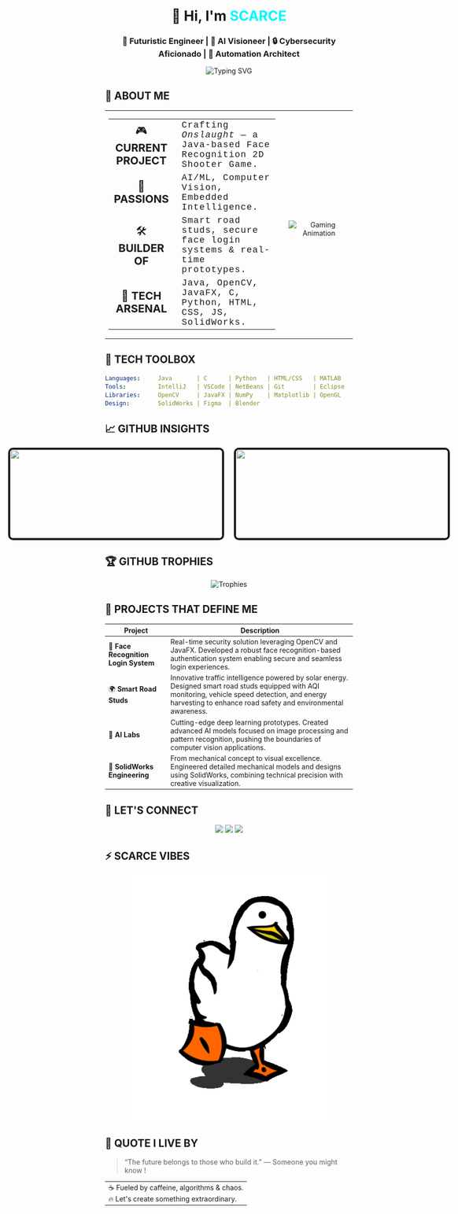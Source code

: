 <h1 align="center">👋 Hi, I'm <span style="color:#00F7FF;">SCARCE</span></h1>
<h3 align="center">🚀 Futuristic Engineer | 🧠 AI Visioneer | 🔒 Cybersecurity Aficionado | 🤖 Automation Architect</h3>

<p align="center">
  <img src="https://readme-typing-svg.demolab.com?font=Fira+Code&weight=600&size=22&pause=1000&color=00F7FF&center=true&vCenter=true&width=500&lines=Crafting+Code+for+the+Future...;Java+%2B+Vision+%3D+Intelligence+Unleashed;On+Mission+to+Engineer+Tomorrow!;Blending+AI%2C+Cybersec%2C+and+Automation." alt="Typing SVG" />
</p>



## 🌌 ABOUT ME
<div align="center">
<table>
<tr>
  <td>
  <table>
      <tr>
        <td style="font-size:22px; text-align:center; width:100px;">🎮 <strong>CURRENT PROJECT</strong></td>
        <td style="font-family: 'Courier New', Courier, monospace; font-size:18px; letter-spacing:1.2px; padding-left:15px;">
          Crafting <em>Onslaught</em> — a Java-based Face Recognition 2D Shooter Game.
        </td>
      </tr>
      <tr>
        <td style="font-size:22px; text-align:center; width:100px;">🤖 <strong>PASSIONS</strong></td>
        <td style="font-family: 'Courier New', Courier, monospace; font-size:18px; letter-spacing:1.2px; padding-left:15px;">
          AI/ML, Computer Vision, Embedded Intelligence.
        </td>
      </tr>
      <tr>
        <td style="font-size:22px; text-align:center; width:100px;">🛠️ <strong>BUILDER OF</strong></td>
        <td style="font-family: 'Courier New', Courier, monospace; font-size:18px; letter-spacing:1.2px; padding-left:15px;">
          Smart road studs, secure face login systems & real-time prototypes.
        </td>
      </tr>
      <tr>
        <td style="font-size:22px; text-align:center; width:100px;">💾 <strong>TECH ARSENAL</strong></td>
        <td style="font-family: 'Courier New', Courier, monospace; font-size:18px; letter-spacing:1.2px; padding-left:15px;">
          Java, OpenCV, JavaFX, C, Python, HTML, CSS, JS, SolidWorks.
        </td>
      </tr>
    </table>
  </td>

  <td align="center" width="30%" style="vertical-align: middle; padding-left: 20px; padding-top: 20px">
    <img src="https://media2.giphy.com/media/v1.Y2lkPTc5MGI3NjExdWhrbGx3eG01NWpkcXpzeTJsYXd3NnN6bGdsN3FwbTJxbmJ0cHE1cSZlcD12MV9pbnRlcm5hbF9naWZfYnlfaWQmY3Q9Zw/TRebCjNbc4dIA/giphy.gif" 
         width="140" alt="Gaming Animation" />

  </td>
</tr>
</table>
</td>
</div>

## 🧰 TECH TOOLBOX

```yaml
Languages:     Java       | C      | Python   | HTML/CSS   | MATLAB 
Tools:         IntelliJ   | VSCode | NetBeans | Git        | Eclipse
Libraries:     OpenCV     | JavaFX | NumPy    | Matplotlib | OpenGL
Design:        SolidWorks | Figma  | Blender
```

## 📈 GITHUB INSIGHTS 

<div align="center" style="display:flex; justify-content:center; gap:20px; flex-wrap: nowrap; max-width: 720px; margin: auto;">
  <img
    src="https://github-readme-stats.vercel.app/api?username=OG-SCARCE&show_icons=true&theme=tokyonight&hide_border=false&border_radius=10&border_width=4&custom_title=SCARCE's+GitHub+Stats"
    style="height: 180px; width: 431px; border-radius: 10px; border: 4px solid;"
  />
  <img
    src="https://github-readme-streak-stats.herokuapp.com?user=OG-SCARCE&show_icons=true&theme=tokyonight&hide_border=false&border_radius=10&border_width=4&date_format=M%20j%5B%2C%20Y%5D"
    style="height: 180px; width: 431px; border-radius: 10px; border: 4px solid;"
  />
</div>



## 🏆 GITHUB TROPHIES
<div align="center"> <img src="https://github-profile-trophy.vercel.app/?username=OG-SCARCE&theme=tokyonight&no-frame=true&no-bg=true&margin-w=6" alt="Trophies" /> </div>


## 🚀 PROJECTS THAT DEFINE ME

| Project                     | Description                                                                                  |
|-----------------------------|----------------------------------------------------------------------------------------------|
| 🧠 **Face Recognition Login System** | Real-time security solution leveraging OpenCV and JavaFX. Developed a robust face recognition-based authentication system enabling secure and seamless login experiences. |
| 🌍 **Smart Road Studs**             | Innovative traffic intelligence powered by solar energy. Designed smart road studs equipped with AQI monitoring, vehicle speed detection, and energy harvesting to enhance road safety and environmental awareness. |
| 🧪 **AI Labs**                     | Cutting-edge deep learning prototypes. Created advanced AI models focused on image processing and pattern recognition, pushing the boundaries of computer vision applications. |
| 🎨 **SolidWorks Engineering**       | From mechanical concept to visual excellence. Engineered detailed mechanical models and designs using SolidWorks, combining technical precision with creative visualization. |


 ## 🔗 LET'S CONNECT 

<div align="center"> <a href="mailto:amanpatel.2805@gmail.com"><img src="https://img.shields.io/badge/Gmail-D14836?style=for-the-badge&logo=gmail&logoColor=white" /></a> <a href="https://www.linkedin.com/in/og-scarce"><img src="https://img.shields.io/badge/LinkedIn-0077B5?style=for-the-badge&logo=linkedin&logoColor=white" /></a> <a href="https://github.com/OG-SCARCE"><img src="https://img.shields.io/badge/GitHub-100000?style=for-the-badge&logo=github&logoColor=white" /></a> </div> 


## ⚡ SCARCE VIBES 

<p align="center"> <img src="https://raw.githubusercontent.com/OG-SCARCE/OG-SCARCE/main/assets/gg.gif" alt="Animated Tech Graphic" width="400px"/> </p> 


## 🧬 QUOTE I LIVE BY

  > “The future belongs to those who build it.” — Someone you might know !
  
 <div align="center"> 
   <table>
     <tr>
       <td>
   ☕ Fueled by caffeine, algorithms &amp; chaos.<br>  
   🔥 Let's create something extraordinary.
         </td>
     </tr>
   </table>
   </div>
